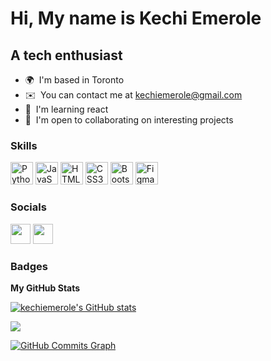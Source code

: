 Hi, My name is Kechi Emerole
=====================================================================================================================================
A tech enthusiast 
------------------------------------

* 🌍  I'm based in Toronto
* ✉️  You can contact me at [kechiemerole@gmail.com](mailto:kechiemerole@gmail.com)
* 🧠  I'm learning react
* 🤝  I'm open to collaborating on interesting projects

### Skills


<p align="left">
<a href="https://www.python.org/" target="_blank" rel="noreferrer"><img src="https://raw.githubusercontent.com/danielcranney/readme-generator/main/public/icons/skills/python-colored.svg" width="36" height="36" alt="Python" /></a>
<a href="https://developer.mozilla.org/en-US/docs/Web/JavaScript" target="_blank" rel="noreferrer"><img src="https://raw.githubusercontent.com/danielcranney/readme-generator/main/public/icons/skills/javascript-colored.svg" width="36" height="36" alt="JavaScript" /></a>
<a href="https://developer.mozilla.org/en-US/docs/Glossary/HTML5" target="_blank" rel="noreferrer"><img src="https://raw.githubusercontent.com/danielcranney/readme-generator/main/public/icons/skills/html5-colored.svg" width="36" height="36" alt="HTML5" /></a>
<a href="https://www.w3.org/TR/CSS/#css" target="_blank" rel="noreferrer"><img src="https://raw.githubusercontent.com/danielcranney/readme-generator/main/public/icons/skills/css3-colored.svg" width="36" height="36" alt="CSS3" /></a>
<a href="https://getbootstrap.com/" target="_blank" rel="noreferrer"><img src="https://raw.githubusercontent.com/danielcranney/readme-generator/main/public/icons/skills/bootstrap-colored.svg" width="36" height="36" alt="Bootstrap" /></a>
<a href="https://www.figma.com/" target="_blank" rel="noreferrer"><img src="https://raw.githubusercontent.com/danielcranney/readme-generator/main/public/icons/skills/figma-colored.svg" width="36" height="36" alt="Figma" /></a>
</p>


### Socials

<p align="left"> <a href="https://www.github.com/kechiemerole" target="_blank" rel="noreferrer"><img src="https://raw.githubusercontent.com/danielcranney/readme-generator/main/public/icons/socials/github.svg" width="32" height="32" /></a> <a href="https://www.linkedin.com/in/kechi-emerole/" target="_blank" rel="noreferrer"><img src="https://raw.githubusercontent.com/danielcranney/readme-generator/main/public/icons/socials/linkedin.svg" width="32" height="32" /></a></p>

### Badges

<b>My GitHub Stats</b>

<a href="http://www.github.com/kechiemerole"><img src="https://github-readme-stats.vercel.app/api?username=kechiemerole&show_icons=true&hide=&count_private=true&title_color=444e59&text_color=000000&icon_color=ec4899&bg_color=ffffff&hide_border=true&show_icons=true" alt="kechiemerole's GitHub stats" /></a>

<a href="http://www.github.com/kechiemerole"><img src="https://github-readme-streak-stats.herokuapp.com/?user=kechiemerole&stroke=000000&background=ffffff&ring=444e59&fire=444e59&currStreakNum=000000&currStreakLabel=444e59&sideNums=000000&sideLabels=000000&dates=000000&hide_border=true" /></a>

<a href="http://www.github.com/kechiemerole"><img src="https://github-readme-activity-graph.cyclic.app/graph?username=kechiemerole&bg_color=ffffff&color=000000&line=ec4899&point=000000&area_color=ffffff&area=true&hide_border=true&custom_title=GitHub%20Commits%20Graph" alt="GitHub Commits Graph" /></a>

